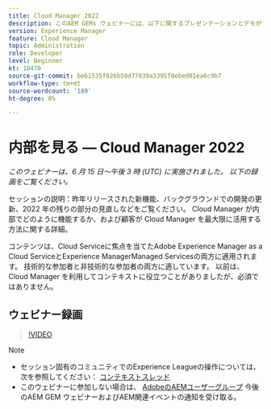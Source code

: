 ```yaml
---
title: Cloud Manager 2022
description: このAEM GEMs ウェビナーには、以下に関するプレゼンテーションとデモが含まれます。昨年リリースされた新機能の参照、背景の更新… （説明は 60～160 文字にする必要があります）
version: Experience Manager
feature: Cloud Manager
topic: Administration
role: Developer
level: Beginner
kt: 10470
source-git-commit: beb1535f026b59d77039a3395f0ebed01ea0c9b7
workflow-type: tm+mt
source-wordcount: '189'
ht-degree: 0%

---
```



# 内部を見る — Cloud Manager 2022

*このウェビナーは、6 月 15 日～午後 3 時 (UTC) に実施されました。 以下の録画をご覧ください。*

セッションの説明：昨年リリースされた新機能、バックグラウンドでの開発の更新、2022 年の残りの部分の見直しなどをご覧ください。 Cloud Manager が内部でどのように機能するか、および顧客が Cloud Manager を最大限に活用する方法に関する詳細。  

コンテンツは、Cloud Serviceに焦点を当てたAdobe Experience Manager as a Cloud ServiceとExperience ManagerManaged Servicesの両方に適用されます。 技術的な参加者と非技術的な参加者の両方に適しています。 以前は、Cloud Manager を利用してコンテキストに役立つことがありましたが、必須ではありません。

## ウェビナー録画

>[!VIDEO](https://video.tv.adobe.com/v/343876)

>[!NOTE]
>
>* セッション固有のコミュニティでのExperience Leagueの操作については、次を参照してください： [コンテキストスレッド](https://adobe.ly/3O0rdzd)
>* このウェビナーに参加しない場合は、 [AdobeのAEMユーザーグループ](https://aem-augs.adobe.com/) 今後のAEM GEM ウェビナーおよびAEM関連イベントの通知を受け取る。

